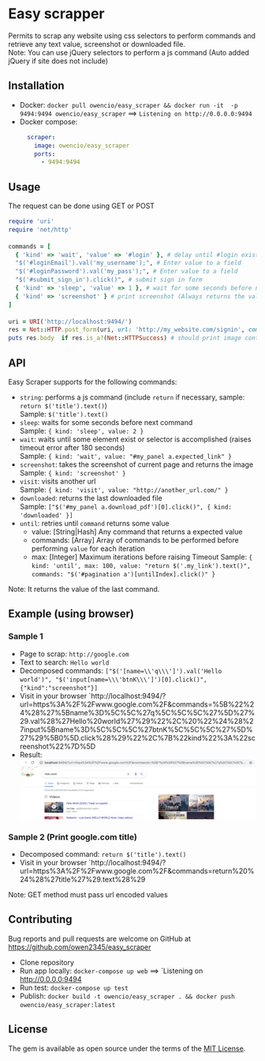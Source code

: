 # Easy scrapper
Permits to scrap any website using css selectors to perform commands and retrieve any text value, screenshot or downloaded file.    
Note: You can use jQuery selectors to perform a js command (Auto added jQuery if site does not include)

## Installation
- Docker: `docker pull owencio/easy_scraper && docker run -it  -p 9494:9494 owencio/easy_scraper` ==> `Listening on http://0.0.0.0:9494`
- Docker compose:
  ```yaml
    scraper:
      image: owencio/easy_scraper
      ports:
        - 9494:9494
  ```
      
## Usage 
The request can be done using GET or POST
```ruby
require 'uri'
require 'net/http'

commands = [
  { 'kind' => 'wait', 'value' => '#login' }, # delay until #login exists, if not, timeout error (60 secs)
  "$('#loginEmail').val('my_username');", # Enter value to a field
  "$('#loginPassword').val('my_pass');", # Enter value to a field
  "$('#submit_sign_in').click()", # submit sign in form
  { 'kind' => 'sleep', 'value' => 1 }, # wait for some seconds before next command
  { 'kind' => 'screenshot' } # print screenshot (Always returns the value of the last command)
]

uri = URI('http://localhost:9494/')
res = Net::HTTP.post_form(uri, url: 'http://my_website.com/signin', commands: commands) # can be GET or POST request
puts res.body  if res.is_a?(Net::HTTPSuccess) # should print image content
```

## API
Easy Scraper supports for the following commands:
- `string`: performs a js command (include `return` if necessary, sample: `return $('title').text()`)     
  Sample: `$('title').text()`
- `sleep`: waits for some seconds before next command    
  Sample: `{ kind: 'sleep', value: 2 }`
- `wait`: waits until some element exist or selector is accomplished (raises timeout error after 180 seconds)    
  Sample: `{ kind: 'wait', value: "#my_panel a.expected_link" }`
- `screenshot`: takes the screenshot of current page and returns the image     
  Sample: `{ kind: 'screenshot' }`
- `visit`: visits another url     
  Sample: `{ kind: 'visit', value: "http://another_url.com/" }`
- `downloaded`: returns the last downloaded file     
  Sample: `["$('#my_panel a.download_pdf')[0].click()", { kind: 'downloaded' }]`
- `until`: retries until `command` returns some value    
  * value: [String|Hash] Any command that returns a expected value
  * commands: [Array] Array of commands to be performed before performing `value` for each iteration
  * max: [Integer] Maximum iterations before raising Timeout
  Sample: `{ kind: 'until', max: 100, value: "return $('.my_link').text()", commands: "$('#pagination a')[untilIndex].click()" }`

Note: It returns the value of the last command.

## Example (using browser)
### Sample 1
- Page to scrap: `http://google.com`
- Text to search: `Hello world`
- Decomposed commands: `["$('[name=\\'q\\\']').val('Hello world')", "$('input[name=\\\'btnK\\\']')[0].click()",{"kind":"screenshot"}]`
- Visit in your browser `http://localhost:9494/?url=https%3A%2F%2Fwww.google.com%2F&commands=%5B%22%24%28%27%5Bname%3D%5C%5C%27q%5C%5C%5C%27%5D%27%29.val%28%27Hello%20world%27%29%22%2C%20%22%24%28%27input%5Bname%3D%5C%5C%5C%27btnK%5C%5C%5C%27%5D%27%29%5B0%5D.click%28%29%22%2C%7B%22kind%22%3A%22screenshot%22%7D%5D
- Result:
  ![Image 1](docs/img1.png)

### Sample 2 (Print google.com title)
- Decomposed command: `return $('title').text()`
- Visit in your browser `http://localhost:9494/?url=https%3A%2F%2Fwww.google.com%2F&commands=return%20%24%28%27title%27%29.text%28%29


Note: GET method must pass url encoded values



## Contributing
Bug reports and pull requests are welcome on GitHub at https://github.com/owen2345/easy_scraper
- Clone repository
- Run app locally: `docker-compose up web` ==> `Listening on http://0.0.0.0:9494
- Run test: `docker-compose up test`
- Publish: `docker build -t owencio/easy_scraper . && docker push owencio/easy_scraper:latest`

## License
The gem is available as open source under the terms of the [MIT License](http://opensource.org/licenses/MIT).


